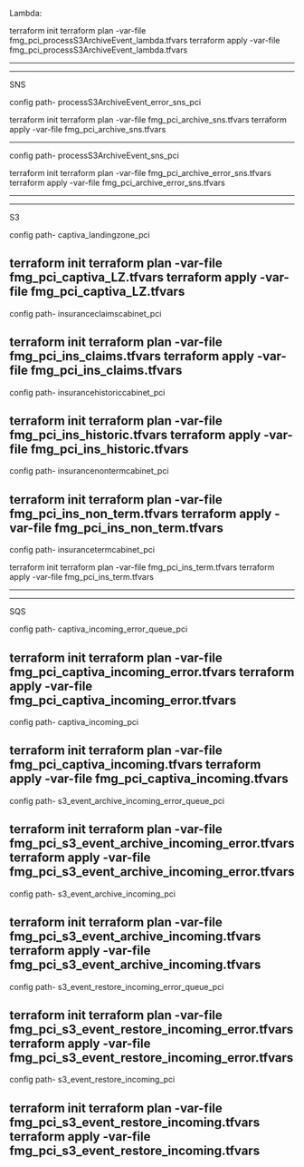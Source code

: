 Lambda:

terraform init
terraform plan -var-file fmg_pci_processS3ArchiveEvent_lambda.tfvars
terraform apply -var-file fmg_pci_processS3ArchiveEvent_lambda.tfvars

***************************************************************************************************
***************************************************************************************************
SNS

config path- processS3ArchiveEvent_error_sns_pci

terraform init 
terraform plan -var-file fmg_pci_archive_sns.tfvars
terraform apply -var-file fmg_pci_archive_sns.tfvars

-------------------------------------------------------------------------------------------------
config path- processS3ArchiveEvent_sns_pci

terraform init
terraform plan -var-file fmg_pci_archive_error_sns.tfvars
terraform apply -var-file fmg_pci_archive_error_sns.tfvars


***************************************************************************************************
***************************************************************************************************
S3

config path- captiva_landingzone_pci

terraform init
terraform plan -var-file fmg_pci_captiva_LZ.tfvars
terraform apply -var-file fmg_pci_captiva_LZ.tfvars
-------------------------------------------------------------------------------------------------
config path- insuranceclaimscabinet_pci

terraform init
terraform plan -var-file fmg_pci_ins_claims.tfvars
terraform apply -var-file fmg_pci_ins_claims.tfvars
-------------------------------------------------------------------------------------------------
config path- insurancehistoriccabinet_pci

terraform init
terraform plan -var-file fmg_pci_ins_historic.tfvars
terraform apply -var-file fmg_pci_ins_historic.tfvars
---------------------------------------------------------------------------------------------------
config path- insurancenontermcabinet_pci

terraform init
terraform plan -var-file fmg_pci_ins_non_term.tfvars
terraform apply -var-file fmg_pci_ins_non_term.tfvars
-------------------------------------------------------------------------------------------------
config path- insurancetermcabinet_pci

terraform init
terraform plan -var-file fmg_pci_ins_term.tfvars
terraform apply -var-file fmg_pci_ins_term.tfvars

***************************************************************************************************
***************************************************************************************************
SQS

config path- captiva_incoming_error_queue_pci

terraform init
terraform plan -var-file fmg_pci_captiva_incoming_error.tfvars
terraform apply -var-file fmg_pci_captiva_incoming_error.tfvars
---------------------------------------------------------------------------------------------------
config path- captiva_incoming_pci

terraform init
terraform plan -var-file fmg_pci_captiva_incoming.tfvars
terraform apply -var-file fmg_pci_captiva_incoming.tfvars
---------------------------------------------------------------------------------------------------
config path- s3_event_archive_incoming_error_queue_pci

terraform init
terraform plan -var-file fmg_pci_s3_event_archive_incoming_error.tfvars
terraform apply -var-file fmg_pci_s3_event_archive_incoming_error.tfvars
---------------------------------------------------------------------------------------------------
config path- s3_event_archive_incoming_pci

terraform init
terraform plan -var-file fmg_pci_s3_event_archive_incoming.tfvars
terraform apply -var-file fmg_pci_s3_event_archive_incoming.tfvars
---------------------------------------------------------------------------------------------------
config path- s3_event_restore_incoming_error_queue_pci

terraform init
terraform plan -var-file fmg_pci_s3_event_restore_incoming_error.tfvars
terraform apply -var-file fmg_pci_s3_event_restore_incoming_error.tfvars
---------------------------------------------------------------------------------------------------
config path- s3_event_restore_incoming_pci

terraform init
terraform plan -var-file fmg_pci_s3_event_restore_incoming.tfvars
terraform apply -var-file fmg_pci_s3_event_restore_incoming.tfvars
---------------------------------------------------------------------------------------------------